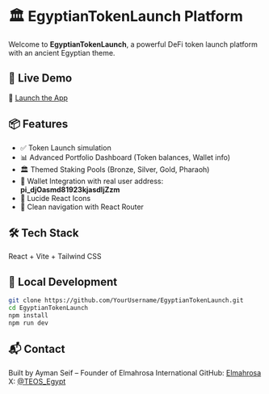 # 🏛️ EgyptianTokenLaunch Platform

Welcome to **EgyptianTokenLaunch**, a powerful DeFi token launch platform with an ancient Egyptian theme.

## 🚀 Live Demo
🔗 [Launch the App](https://30b3f67e-8083-4708-9459-868c66de3f87-00-3bqfmrwmhsuf3.kirk.replit.dev/)

## 📦 Features
- ✅ Token Launch simulation
- 📊 Advanced Portfolio Dashboard (Token balances, Wallet info)
- 🏛️ Themed Staking Pools (Bronze, Silver, Gold, Pharaoh)
- 🔐 Wallet Integration with real user address: **pi_djOasmd81923kjasdljZzm**
- 🎨 Lucide React Icons
- 🧭 Clean navigation with React Router

## 🛠️ Tech Stack
React + Vite + Tailwind CSS

## 🧪 Local Development
```bash
git clone https://github.com/YourUsername/EgyptianTokenLaunch.git
cd EgyptianTokenLaunch
npm install
npm run dev
```

## 📬 Contact
Built by Ayman Seif – Founder of Elmahrosa International
GitHub: [Elmahrosa](https://github.com/Elmahrosa)
X: [@TEOS_Egypt](https://x.com/TEOS_Egypt)